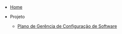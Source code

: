 * [Home](/)

* Projeto
  * [Plano de Gerência de Configuração de Software](assets/docs/Plano_de_Gerencia_de_Configuracao_de_Software.md)